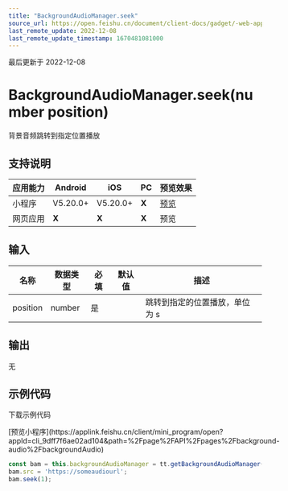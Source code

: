 ```yaml
---
title: "BackgroundAudioManager.seek"
source_url: https://open.feishu.cn/document/client-docs/gadget/-web-app-api/media/backgroundaudio/backgroundaudiomanager/seek
last_remote_update: 2022-12-08
last_remote_update_timestamp: 1670481081000
---
```

最后更新于 2022-12-08

# BackgroundAudioManager.seek(number position)

背景音频跳转到指定位置播放

## 支持说明

应用能力 | Android | iOS | PC | 预览效果
--- | --- | --- | --- | ---
小程序 | V5.20.0+ | V5.20.0+ | **X** | [预览](https://applink.feishu.cn/client/mini_program/open?appId=cli_9dff7f6ae02ad104&path=page%2FAPI%2Fpages%2Fbackground-audio%2FbackgroundAudio)
网页应用 | **X** | **X** | **X** | 预览

## 输入

名称 | 数据类型 | 必填 | 默认值 | 描述
--- | --- | --- | --- | ---
position | number | 是 |  | 跳转到指定的位置播放，单位为 s

## 输出
无
## 示例代码

<md-download-code href="https://open.feishu.cn/document/uYjL24iN/uYDM04iNwQjL2ADN" mobileDisplay="none">下载示例代码</md-download-code>
  <div style="display: flex">
          [预览小程序](https://applink.feishu.cn/client/mini_program/open?appId=cli_9dff7f6ae02ad104&path=%2Fpage%2FAPI%2Fpages%2Fbackground-audio%2FbackgroundAudio)

</div> 

```js
const bam = this.backgroundAudioManager = tt.getBackgroundAudioManager();
bam.src = 'https://someaudiourl';
bam.seek(1);
```

